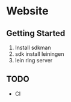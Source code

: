 # Website

## Getting Started

1. Install sdkman
2. sdk install leiningen
3. lein ring server

## TODO

- CI

